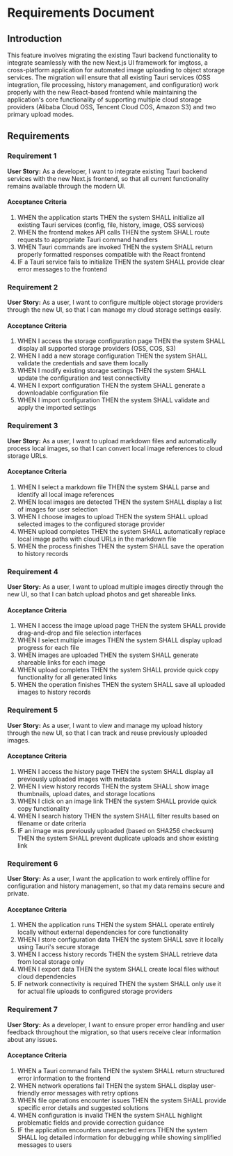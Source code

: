 # Requirements Document

## Introduction

This feature involves migrating the existing Tauri backend functionality to integrate seamlessly with the new Next.js UI framework for imgtoss, a cross-platform application for automated image uploading to object storage services. The migration will ensure that all existing Tauri services (OSS integration, file processing, history management, and configuration) work properly with the new React-based frontend while maintaining the application's core functionality of supporting multiple cloud storage providers (Alibaba Cloud OSS, Tencent Cloud COS, Amazon S3) and two primary upload modes.

## Requirements

### Requirement 1

**User Story:** As a developer, I want to integrate existing Tauri backend services with the new Next.js frontend, so that all current functionality remains available through the modern UI.

#### Acceptance Criteria

1. WHEN the application starts THEN the system SHALL initialize all existing Tauri services (config, file, history, image, OSS services)
2. WHEN the frontend makes API calls THEN the system SHALL route requests to appropriate Tauri command handlers
3. WHEN Tauri commands are invoked THEN the system SHALL return properly formatted responses compatible with the React frontend
4. IF a Tauri service fails to initialize THEN the system SHALL provide clear error messages to the frontend

### Requirement 2

**User Story:** As a user, I want to configure multiple object storage providers through the new UI, so that I can manage my cloud storage settings easily.

#### Acceptance Criteria

1. WHEN I access the storage configuration page THEN the system SHALL display all supported storage providers (OSS, COS, S3)
2. WHEN I add a new storage configuration THEN the system SHALL validate the credentials and save them locally
3. WHEN I modify existing storage settings THEN the system SHALL update the configuration and test connectivity
4. WHEN I export configuration THEN the system SHALL generate a downloadable configuration file
5. WHEN I import configuration THEN the system SHALL validate and apply the imported settings

### Requirement 3

**User Story:** As a user, I want to upload markdown files and automatically process local images, so that I can convert local image references to cloud storage URLs.

#### Acceptance Criteria

1. WHEN I select a markdown file THEN the system SHALL parse and identify all local image references
2. WHEN local images are detected THEN the system SHALL display a list of images for user selection
3. WHEN I choose images to upload THEN the system SHALL upload selected images to the configured storage provider
4. WHEN upload completes THEN the system SHALL automatically replace local image paths with cloud URLs in the markdown file
5. WHEN the process finishes THEN the system SHALL save the operation to history records

### Requirement 4

**User Story:** As a user, I want to upload multiple images directly through the new UI, so that I can batch upload photos and get shareable links.

#### Acceptance Criteria

1. WHEN I access the image upload page THEN the system SHALL provide drag-and-drop and file selection interfaces
2. WHEN I select multiple images THEN the system SHALL display upload progress for each file
3. WHEN images are uploaded THEN the system SHALL generate shareable links for each image
4. WHEN upload completes THEN the system SHALL provide quick copy functionality for all generated links
5. WHEN the operation finishes THEN the system SHALL save all uploaded images to history records

### Requirement 5

**User Story:** As a user, I want to view and manage my upload history through the new UI, so that I can track and reuse previously uploaded images.

#### Acceptance Criteria

1. WHEN I access the history page THEN the system SHALL display all previously uploaded images with metadata
2. WHEN I view history records THEN the system SHALL show image thumbnails, upload dates, and storage locations
3. WHEN I click on an image link THEN the system SHALL provide quick copy functionality
4. WHEN I search history THEN the system SHALL filter results based on filename or date criteria
5. IF an image was previously uploaded (based on SHA256 checksum) THEN the system SHALL prevent duplicate uploads and show existing link

### Requirement 6

**User Story:** As a user, I want the application to work entirely offline for configuration and history management, so that my data remains secure and private.

#### Acceptance Criteria

1. WHEN the application runs THEN the system SHALL operate entirely locally without external dependencies for core functionality
2. WHEN I store configuration data THEN the system SHALL save it locally using Tauri's secure storage
3. WHEN I access history records THEN the system SHALL retrieve data from local storage only
4. WHEN I export data THEN the system SHALL create local files without cloud dependencies
5. IF network connectivity is required THEN the system SHALL only use it for actual file uploads to configured storage providers

### Requirement 7

**User Story:** As a developer, I want to ensure proper error handling and user feedback throughout the migration, so that users receive clear information about any issues.

#### Acceptance Criteria

1. WHEN a Tauri command fails THEN the system SHALL return structured error information to the frontend
2. WHEN network operations fail THEN the system SHALL display user-friendly error messages with retry options
3. WHEN file operations encounter issues THEN the system SHALL provide specific error details and suggested solutions
4. WHEN configuration is invalid THEN the system SHALL highlight problematic fields and provide correction guidance
5. IF the application encounters unexpected errors THEN the system SHALL log detailed information for debugging while showing simplified messages to users